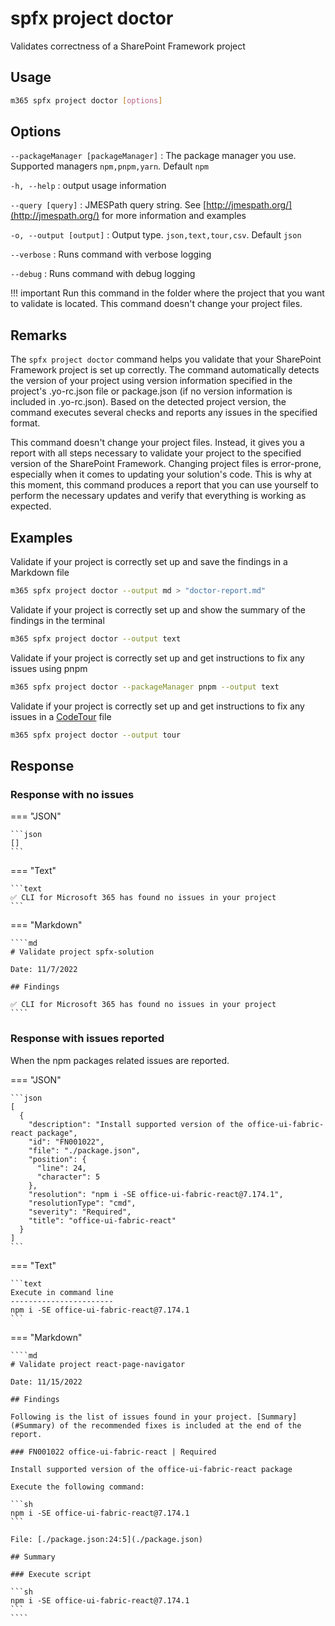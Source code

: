 # spfx project doctor

Validates correctness of a SharePoint Framework project

## Usage

```sh
m365 spfx project doctor [options]
```

## Options

`--packageManager [packageManager]`
: The package manager you use. Supported managers `npm,pnpm,yarn`. Default `npm`

`-h, --help`
: output usage information

`--query [query]`
: JMESPath query string. See [http://jmespath.org/](http://jmespath.org/) for more information and examples

`-o, --output [output]`
: Output type. `json,text,tour,csv`. Default `json`

`--verbose`
: Runs command with verbose logging

`--debug`
: Runs command with debug logging

!!! important
    Run this command in the folder where the project that you want to validate is located. This command doesn't change your project files.

## Remarks

The `spfx project doctor` command helps you validate that your SharePoint Framework project is set up correctly. The command automatically detects the version of your project using version information specified in the project's .yo-rc.json file or package.json (if no version information is included in .yo-rc.json). Based on the detected project version, the command executes several checks and reports any issues in the specified format.

This command doesn't change your project files. Instead, it gives you a report with all steps necessary to validate your project to the specified version of the SharePoint Framework. Changing project files is error-prone, especially when it comes to updating your solution's code. This is why at this moment, this command produces a report that you can use yourself to perform the necessary updates and verify that everything is working as expected.

## Examples

Validate if your project is correctly set up and save the findings in a Markdown file

```sh
m365 spfx project doctor --output md > "doctor-report.md"
```

Validate if your project is correctly set up and show the summary of the findings in the terminal

```sh
m365 spfx project doctor --output text
```

Validate if your project is correctly set up and get instructions to fix any issues using pnpm

```sh
m365 spfx project doctor --packageManager pnpm --output text
```

Validate if your project is correctly set up and get instructions to fix any issues in a [CodeTour](https://aka.ms/codetour) file

```sh
m365 spfx project doctor --output tour
```

## Response

### Response with no issues

=== "JSON"

    ```json
    []
    ```

=== "Text"

    ```text
    ✅ CLI for Microsoft 365 has found no issues in your project
    ```

=== "Markdown"

    ````md
    # Validate project spfx-solution

    Date: 11/7/2022

    ## Findings

    ✅ CLI for Microsoft 365 has found no issues in your project
    ````

### Response with issues reported

When the npm packages related issues are reported. 

=== "JSON"

    ```json
    [
      {
        "description": "Install supported version of the office-ui-fabric-react package",
        "id": "FN001022",
        "file": "./package.json",
        "position": {
          "line": 24,
          "character": 5
        },
        "resolution": "npm i -SE office-ui-fabric-react@7.174.1",
        "resolutionType": "cmd",
        "severity": "Required",
        "title": "office-ui-fabric-react"
      }
    ]
    ```

=== "Text"

    ```text
    Execute in command line
    -----------------------
    npm i -SE office-ui-fabric-react@7.174.1
    ```

=== "Markdown"

    ````md
    # Validate project react-page-navigator

    Date: 11/15/2022

    ## Findings

    Following is the list of issues found in your project. [Summary](#Summary) of the recommended fixes is included at the end of the report.

    ### FN001022 office-ui-fabric-react | Required

    Install supported version of the office-ui-fabric-react package

    Execute the following command:

    ```sh
    npm i -SE office-ui-fabric-react@7.174.1
    ```

    File: [./package.json:24:5](./package.json)

    ## Summary

    ### Execute script

    ```sh
    npm i -SE office-ui-fabric-react@7.174.1
    ```
    ````
